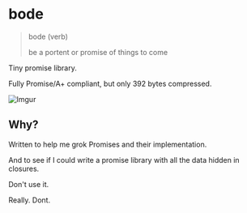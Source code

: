 # bode
> bode (verb)
>
> be a portent or promise of things to come

Tiny promise library.

Fully Promise/A+ compliant, but only 392 bytes compressed.

![Imgur](https://i.imgur.com/Vx8NU0w.png)

## Why?

Written to help me grok Promises and their implementation.

And to see if I could write a promise library with all the data hidden in closures.

Don't use it.

Really. Dont.
